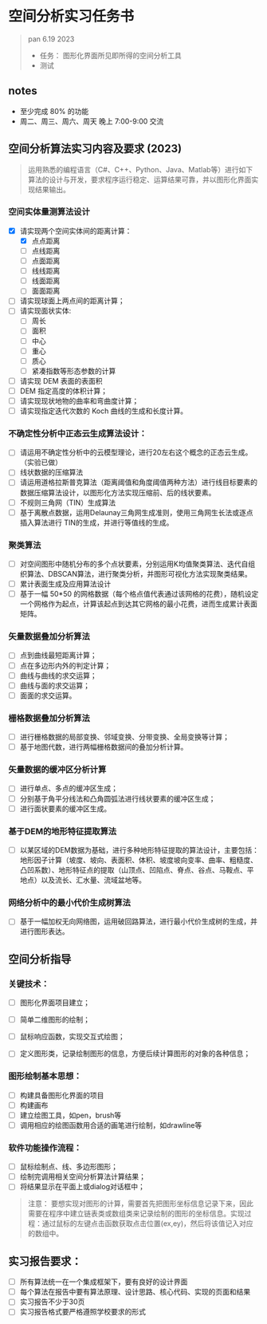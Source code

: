 # 空间分析实习任务书
> pan 6.19 2023
> - 任务： 图形化界面所见即所得的空间分析工具
> - 测试

## notes
- 至少完成 80% 的功能
- 周二、周三、周六、周天 晚上 7:00-9:00 交流

## 空间分析算法实习内容及要求 (2023)
> 运用熟悉的编程语言（C#、C++、Python、Java、Matlab等）进行如下算法的设计与开发，要求程序运行稳定、运算结果可靠，并以图形化界面实现结果输出。

### 空间实体量测算法设计

- [x] 请实现两个空间实体间的距离计算：
  - [X] 点点距离
  - [ ] 点线距离
  - [ ] 点面距离
  - [ ] 线线距离
  - [ ] 线面距离
  - [ ] 面面距离
- [ ] 请实现球面上两点间的距离计算；
- [ ] 请实现面状实体:
  - [ ] 周长
  - [ ] 面积
  - [ ] 中心
  - [ ] 重心
  - [ ] 质心
  - [ ] 紧凑指数等形态参数的计算
- [ ] 请实现 DEM 表面的表面积
- [ ] DEM 指定高度的体积计算；
- [ ] 请实现现状地物的曲率和弯曲度计算；
- [ ] 请实现指定迭代次数的 Koch 曲线的生成和长度计算。

### 不确定性分析中正态云生成算法设计：
- [ ] 请运用不确定性分析中的云模型理论，进行20左右这个概念的正态云生成。（实验已做）
- [ ] 线状数据的压缩算法
- [ ] 请运用道格拉斯普克算法（距离阈值和角度阈值两种方法）进行线目标要素的数据压缩算法设计，以图形化方法实现压缩前、后的线状要素。
- [ ] 不规则三角网（TIN）生成算法
- [ ] 基于离散点数据，运用Delaunay三角网生成准则，使用三角网生长法或逐点插入算法进行 TIN的生成，并进行等值线的生成。
### 聚类算法
- [ ] 对空间图形中随机分布的多个点状要素，分别运用K均值聚类算法、迭代自组织算法、DBSCAN算法，进行聚类分析，并图形可视化方法实现聚类结果。
- [ ] 累计表面生成及应用算法设计
- [ ] 基于一幅 50*50 的网格数据（每个格点值代表通过该网格的花费），随机设定一个网格作为起点，计算该起点到达其它网格的最小花费，进而生成累计表面矩阵。
### 矢量数据叠加分析算法
- [ ] 点到曲线最短距离计算；
- [ ] 点在多边形内外的判定计算；
- [ ] 曲线与曲线的求交运算；
- [ ] 曲线与面的求交运算；
- [ ] 面面的求交运算。
### 栅格数据叠加分析算法
- [ ] 进行栅格数据的局部变换、邻域变换、分带变换、全局变换等计算；
- [ ] 基于地图代数，进行两幅栅格数据间的叠加分析计算。
### 矢量数据的缓冲区分析计算
- [ ] 进行单点、多点的缓冲区生成；
- [ ] 分别基于角平分线法和凸角圆弧法进行线状要素的缓冲区生成；
- [ ] 进行面状要素的缓冲区生成。
### 基于DEM的地形特征提取算法
- [ ] 以某区域的DEM数据为基础，进行多种地形特征提取的算法设计，主要包括：地形因子计算（坡度、坡向、表面积、体积、坡度坡向变率、曲率、粗糙度、凸凹系数）、地形特征点的提取（山顶点、凹陷点、脊点、谷点、马鞍点、平地点）以及流长、汇水量、流域盆地等。
### 网络分析中的最小代价生成树算法
- [ ] 基于一幅加权无向网络图，运用破回路算法，进行最小代价生成树的生成，并进行图形表达。

## 空间分析指导
### 关键技术：
- [ ] 图形化界面项目建立；
- [ ] 简单二维图形的绘制；
- [ ] 鼠标响应函数，实现交互式绘图；
- [ ] 定义图形类，记录绘制图形的信息，方便后续计算图形的对象的各种信息；


### 图形绘制基本思想：
- [ ] 构建具备图形化界面的项目
- [ ] 构建画布
- [ ] 建立绘图工具，如pen，brush等
- [ ] 调用相应的绘图函数用合适的画笔进行绘制，如drawline等

### 软件功能操作流程：
- [ ] 鼠标绘制点、线、多边形图形；
- [ ] 绘制完调用相关空间分析算法计算结果；
- [ ] 将结果显示在平面上或dialog对话框中；

> 注意： 要想实现对图形的计算，需要首先把图形坐标信息记录下来，因此需要在程序中建立链表类或数组类来记录绘制的图形的坐标信息。实现过程：通过鼠标的左键点击函数获取点击位置(ex,ey)，然后将该值记入对应的数组中。

## 实习报告要求：
- [ ] 所有算法统一在一个集成框架下，要有良好的设计界面
- [ ] 每个算法在报告中要有算法原理、设计思路、核心代码、实现的页面和结果
- [ ] 实习报告不少于30页
- [ ] 实习报告格式要严格遵照学校要求的形式